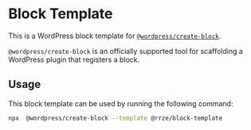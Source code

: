 # Block Template

This is a WordPress block template for [`@wordpress/create-block`](https://www.npmjs.com/package/@wordpress/create-block).

`@wordpress/create-block` is an officially supported tool for scaffolding a WordPress plugin that registers a block.

## Usage

This block template can be used by running the following command:

```bash
npx  @wordpress/create-block --template @rrze/block-template
```
